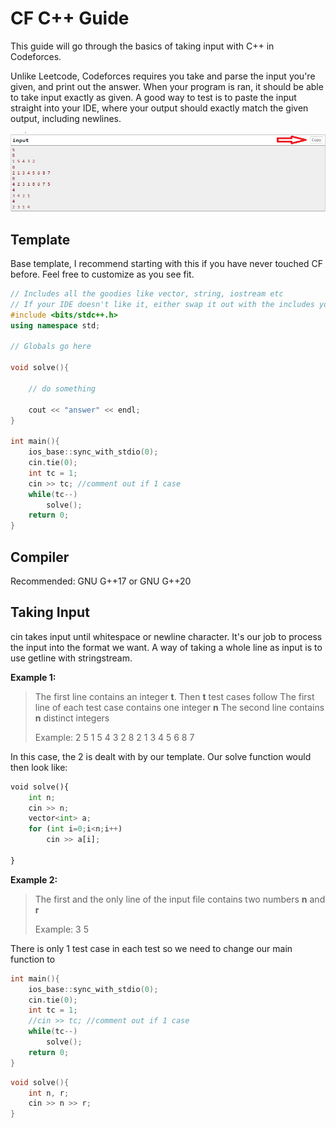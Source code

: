 # CF C++ Guide

This guide will go through the basics of taking input with C++ in Codeforces.

Unlike Leetcode, Codeforces requires you take and parse the input you're given, and print out the answer.
When your program is ran, it should be able to take input exactly as given.
A good way to test is to paste the input straight into your IDE, where your output should exactly match the given output, including newlines.

![copy](copy.png)

## Template
Base template, I recommend starting with this if you have never touched CF before. Feel free to customize as you see fit.
```c++
// Includes all the goodies like vector, string, iostream etc
// If your IDE doesn't like it, either swap it out with the includes you need or look up how to install it
#include <bits/stdc++.h>
using namespace std;

// Globals go here

void solve(){

    // do something

    cout << "answer" << endl;
}

int main(){
	ios_base::sync_with_stdio(0);
    cin.tie(0);
	int tc = 1;
	cin >> tc; //comment out if 1 case
	while(tc--)
		solve();
	return 0;
}
```

## Compiler
Recommended:
GNU G++17 or GNU G++20

## Taking Input
cin takes input until whitespace or newline character.
It's our job to process the input into the format we want.
A way of taking a whole line as input is to use getline with stringstream.

**Example 1:**
> The first line contains an integer **t**. Then **t** test cases follow
> The first line of each test case contains one integer **n**
> The second line contains **n** distinct integers
> 
> Example:
> 2
> 5
> 1 5 4 3 2
> 8
> 2 1 3 4 5 6 8 7

In this case, the 2 is dealt with by our template.
Our solve function would then look like:
```python
void solve(){
    int n;
    cin >> n;
    vector<int> a;
    for (int i=0;i<n;i++)
        cin >> a[i];
    
}
```


**Example 2:**
> The first and the only line of the input file contains two numbers **n** and **r**
> 
> Example:
> 3 5

There is only 1 test case in each test so we need to change our main function to
```c++
int main(){
    ios_base::sync_with_stdio(0);
    cin.tie(0);
    int tc = 1;
    //cin >> tc; //comment out if 1 case
    while(tc--)
        solve();
    return 0;
}
```

```c++
void solve(){
    int n, r;
    cin >> n >> r;
}
```
